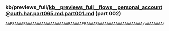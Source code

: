 ### kb/previews_full/kb__previews_full__flows__personal_account@auth.har.part065.md.part001.md (part 002)

```md
AAP8AAAABAAAAAAAAAAAAAAAAAAABAAAAAP8AAAABAAAAAAAAAAAAAAAAAAAA/wAAAAAAAAABAAAA/wAAAA
```

```
